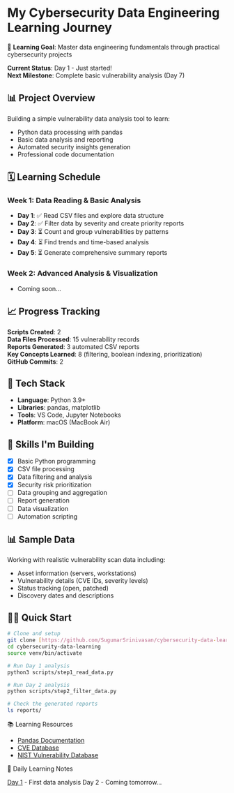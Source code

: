 # My Cybersecurity Data Engineering Learning Journey

🚀 **Learning Goal**: Master data engineering fundamentals through practical cybersecurity projects

**Current Status**: Day 1 - Just started!  
**Next Milestone**: Complete basic vulnerability analysis (Day 7)

## 📊 Project Overview

Building a simple vulnerability data analysis tool to learn:
- Python data processing with pandas
- Basic data analysis and reporting
- Automated security insights generation
- Professional code documentation

## 🗓️ Learning Schedule

### Week 1: Data Reading & Basic Analysis
- **Day 1**: ✅ Read CSV files and explore data structure
- **Day 2**: ✅ Filter data by severity and create priority reports  
- **Day 3**: ⏳ Count and group vulnerabilities by patterns
- **Day 4**: ⏳ Find trends and time-based analysis
- **Day 5**: ⏳ Generate comprehensive summary reports

### Week 2: Advanced Analysis & Visualization
- Coming soon...

## 📈 Progress Tracking

**Scripts Created**: 2  
**Data Files Processed**: 15 vulnerability records  
**Reports Generated**: 3 automated CSV reports  
**Key Concepts Learned**: 8 (filtering, boolean indexing, prioritization)  
**GitHub Commits**: 2

## 🔧 Tech Stack

- **Language**: Python 3.9+
- **Libraries**: pandas, matplotlib
- **Tools**: VS Code, Jupyter Notebooks
- **Platform**: macOS (MacBook Air)

## 🎯 Skills I'm Building

- [x] Basic Python programming
- [x] CSV file processing  
- [x] Data filtering and analysis
- [x] Security risk prioritization
- [ ] Data grouping and aggregation
- [ ] Report generation
- [ ] Data visualization
- [ ] Automation scripting

## 📊 Sample Data

Working with realistic vulnerability scan data including:
- Asset information (servers, workstations)
- Vulnerability details (CVE IDs, severity levels)
- Status tracking (open, patched)
- Discovery dates and descriptions

## 🏃‍♂️ Quick Start

```bash
# Clone and setup
git clone [https://github.com/SugumarSrinivasan/cybersecurity-data-learning.git]
cd cybersecurity-data-learning
source venv/bin/activate

# Run Day 1 analysis
python3 scripts/step1_read_data.py

# Run Day 2 analysis
python scripts/step2_filter_data.py

# Check the generated reports
ls reports/
```

📚 Learning Resources

- [Pandas Documentation](https://pandas.pydata.org/docs/)
- [CVE Database](https://cve.mitre.org/)
- [NIST Vulnerability Database](https://nvd.nist.gov/)

📝 Daily Learning Notes

[Day 1](learning/day01_summary.md) - First data analysis
Day 2 - Coming tomorrow...
